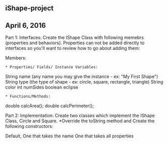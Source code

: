 ## iShape-project

## April 6, 2016

Part 1:
Interfaces:
Create the IShape Class with following memebrs (properties and behaviors). Properties can not be added directly to interfaces so you'll want to review how to go about adding them:

Members:

	* Properties/ Fields/ Instance Variables:

String name (any name you may give the instance - ex: "My First Shape")
String type (the type of shape - ex: circle, square, rectangle, triangle)
String color
int numSides
boolean eclipse


	* Functions/Methods:

double calcArea();
double calcPerimeter();

Part 2:
Implementation:
Create two classes which implement the IShape Class, Circle and Square.
*Override the toString method and Create the following constructors:

Default,
One that takes the name
One that takes all properties
